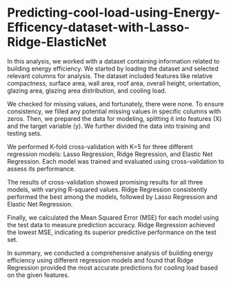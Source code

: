# Predicting-cool-load-using-Energy-Efficency-dataset-with-Lasso-Ridge-ElasticNet


In this analysis, we worked with a dataset containing information related to building energy efficiency. We started by loading the dataset and selected relevant columns for analysis. The dataset included features like relative compactness, surface area, wall area, roof area, overall height, orientation, glazing area, glazing area distribution, and cooling load.

We checked for missing values, and fortunately, there were none. To ensure consistency, we filled any potential missing values in specific columns with zeros. Then, we prepared the data for modeling, splitting it into features (X) and the target variable (y). We further divided the data into training and testing sets.

We performed K-fold cross-validation with K=5 for three different regression models: Lasso Regression, Ridge Regression, and Elastic Net Regression. Each model was trained and evaluated using cross-validation to assess its performance.

The results of cross-validation showed promising results for all three models, with varying R-squared values. Ridge Regression consistently performed the best among the models, followed by Lasso Regression and Elastic Net Regression.

Finally, we calculated the Mean Squared Error (MSE) for each model using the test data to measure prediction accuracy. Ridge Regression achieved the lowest MSE, indicating its superior predictive performance on the test set.

In summary, we conducted a comprehensive analysis of building energy efficiency using different regression models and found that Ridge Regression provided the most accurate predictions for cooling load based on the given features.
